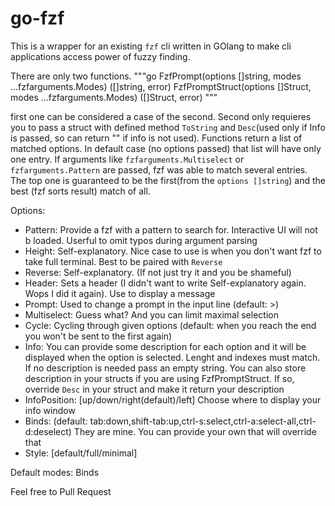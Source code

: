 # go-fzf

This is a wrapper for an existing `fzf` cli written in GOlang to make cli applications access power of fuzzy finding.

There are only two functions. 
"""go
	FzfPrompt(options []string, modes ...fzfarguments.Modes) ([]string, error)
	FzfPromptStruct(options []Struct, modes ...fzfarguments.Modes) ([]Struct, error)
"""

first one can be considered a case of the second. Second only requieres you to pass a struct with defined method `ToString` and `Desc`(used only if Info is passed, so can return "" if info is not used). Functions return a list of matched options. In default case (no options passed) that list will have only one entry. If arguments like `fzfarguments.Multiselect` or `fzfarguments.Pattern` are passed, fzf was able to match several entries. The top one is guaranteed to be the first(from the `options []string`) and the best (fzf sorts result) match of all. 

Options:
- Pattern: Provide a fzf with a pattern to search for. Interactive UI will not b loaded. Userful to omit typos during argument parsing
- Height: Self-explanatory. Nice case to use is when you don't want fzf to take full terminal. Best to be paired with `Reverse`
- Reverse: Self-explanatory. (If not just try it and you be shameful)
- Header: Sets a header (I didn't want to write Self-explanatory again. Wops I did it again). Use to display a message
- Prompt: Used to change a prompt in the input line (default: >)
- Multiselect: Guess what? And you can limit maximal selection
- Cycle: Cycling through given options (default: when you reach the end you won't be sent to the first again)
- Info: You can provide some description for each option and it will be displayed when the option is selected. Lenght and indexes must match. If no description is needed pass an empty string. You can also store description in your structs if you are using FzfPromptStruct. If so, override `Desc` in your struct and make it return your description
- InfoPosition: [up/down/right(default)/left] Choose where to display your info window
- Binds: (default: tab:down,shift-tab:up,ctrl-s:select,ctrl-a:select-all,ctrl-d:deselect) They are mine. You can provide your own that will override that
- Style: [default/full/minimal]

Default modes: Binds

Feel free to Pull Request